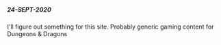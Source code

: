 ##### 24-SEPT-2020
I'll figure out something for this site. Probably generic gaming content for Dungeons & Dragons
